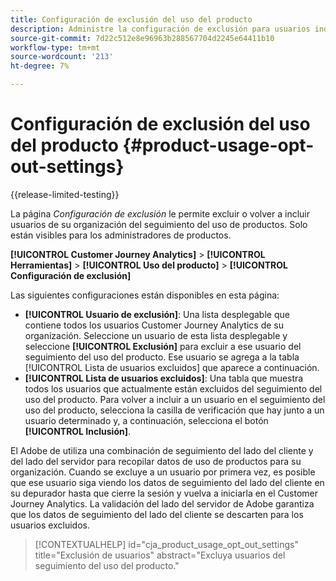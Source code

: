 ```yaml
---
title: Configuración de exclusión del uso del producto
description: Administre la configuración de exclusión para usuarios individuales dentro de su organización.
source-git-commit: 7d22c512e8e96963b288567704d2245e64411b10
workflow-type: tm+mt
source-wordcount: '213'
ht-degree: 7%

---
```


# Configuración de exclusión del uso del producto {#product-usage-opt-out-settings}

{{release-limited-testing}}

La página _Configuración de exclusión_ le permite excluir o volver a incluir usuarios de su organización del seguimiento del uso de productos. Solo están visibles para los administradores de productos.

**[!UICONTROL Customer Journey Analytics]** > **[!UICONTROL Herramientas]** > **[!UICONTROL Uso del producto]** > **[!UICONTROL Configuración de exclusión]**

Las siguientes configuraciones están disponibles en esta página:

* **[!UICONTROL Usuario de exclusión]**: Una lista desplegable que contiene todos los usuarios Customer Journey Analytics de su organización. Seleccione un usuario de esta lista desplegable y seleccione **[!UICONTROL Exclusión]** para excluir a ese usuario del seguimiento del uso del producto. Ese usuario se agrega a la tabla [!UICONTROL Lista de usuarios excluidos] que aparece a continuación.
* **[!UICONTROL Lista de usuarios excluidos]**: Una tabla que muestra todos los usuarios que actualmente están excluidos del seguimiento del uso del producto. Para volver a incluir a un usuario en el seguimiento del uso del producto, selecciona la casilla de verificación que hay junto a un usuario determinado y, a continuación, selecciona el botón **[!UICONTROL Inclusión]**.

El Adobe de utiliza una combinación de seguimiento del lado del cliente y del lado del servidor para recopilar datos de uso de productos para su organización. Cuando se excluye a un usuario por primera vez, es posible que ese usuario siga viendo los datos de seguimiento del lado del cliente en su depurador hasta que cierre la sesión y vuelva a iniciarla en el Customer Journey Analytics. La validación del lado del servidor de Adobe garantiza que los datos de seguimiento del lado del cliente se descarten para los usuarios excluidos.

>[!CONTEXTUALHELP]
>id="cja_product_usage_opt_out_settings"
>title="Exclusión de usuarios"
>abstract="Excluya usuarios del seguimiento del uso del producto."
